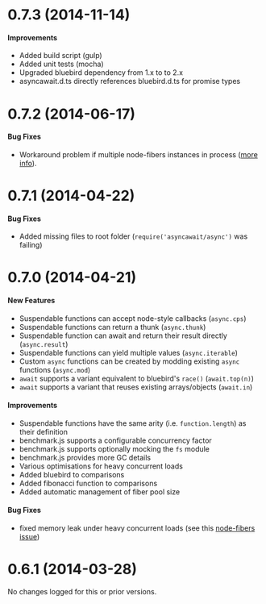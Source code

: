 # 0.7.3 (2014-11-14)

#### Improvements

- Added build script (gulp)
- Added unit tests (mocha)
- Upgraded bluebird dependency from 1.x to to 2.x
- asyncawait.d.ts directly references bluebird.d.ts for promise types

# 0.7.2 (2014-06-17)

#### Bug Fixes

 - Workaround problem if multiple node-fibers instances in process ([more info](./src/fibers.ts)).

# 0.7.1 (2014-04-22)

#### Bug Fixes

 - Added missing files to root folder (`require('asyncawait/async')` was failing)

# 0.7.0 (2014-04-21)

#### New Features

 - Suspendable functions can accept node-style callbacks (`async.cps`)
 - Suspendable functions can return a thunk (`async.thunk`)
 - Suspendable function can await and return their result directly (`async.result`)
 - Suspendable functions can yield multiple values (`async.iterable`)
 - Custom `async` functions can be created by modding existing `async` functions (`async.mod`)
 - `await` supports a variant equivalent to bluebird's `race()` (`await.top(n)`)
 - `await` supports a variant that reuses existing arrays/objects (`await.in`)

#### Improvements

 - Suspendable functions have the same arity (i.e. `function.length`) as their definition
 - benchmark.js supports a configurable concurrency factor
 - benchmark.js supports optionally mocking the `fs` module
 - benchmark.js provides more GC details
 - Various optimisations for heavy concurrent loads
 - Added bluebird to comparisons
 - Added fibonacci function to comparisons
 - Added automatic management of fiber pool size

#### Bug Fixes

 - fixed memory leak under heavy concurrent loads (see this [node-fibers issue](https://github.com/laverdet/node-fibers/issues/169))

# 0.6.1 (2014-03-28)

No changes logged for this or prior versions.
